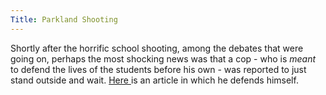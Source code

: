 ```yaml
---
Title: Parkland Shooting
---
```



Shortly after the horrific school shooting, among the debates that were going on, perhaps the most shocking news was that a cop - who is <i>meant</i> to defend the lives of the students before his own - was reported to just stand outside and wait. <a href="http://time.com/5176090/scot-peterson-not-coward-parkland-cop/"> Here </a> is an article in which he defends himself. 